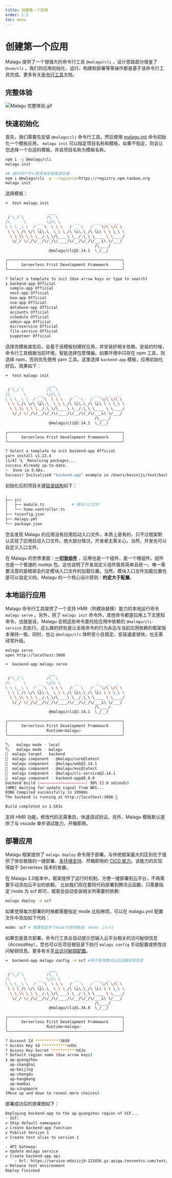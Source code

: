 ```yaml
---
title: 创建第一个应用
order: 1.2
toc: menu
---
```


# 创建第一个应用




Malagu 提供了一个很强大的命令行工具 `@malagu/cli` ，设计思路部分借鉴了 `@vue/cli` 。我们的应用初始化、运行、构建和部署等等操作都是基于该命令行工具完成。更多有关[命令行工具](https://malagu.cellbang.com/guide/%E5%91%BD%E4%BB%A4%E8%A1%8C%E5%B7%A5%E5%85%B7)文档。


## 完整体验


![Malagu 完整体验.gif](../../public/images/MalaguFull.gif)


## 快速初始化


首先，我们需要先安装 `@malagu/cli` 命令行工具，然后使用 [malagu init](https://malagu.cellbang.com/guide/%E5%91%BD%E4%BB%A4%E8%A1%8C%E5%B7%A5%E5%85%B7#%E5%88%9D%E5%A7%8B%E5%8C%96) 命令初始化一个模板应用， `malagu init` 可以指定项目名称和模板，如果不指定，则会让您选择一个合适的模板，并且项目名称为模板名称。
```bash
npm i -g @malagu/cli
malagu init

## 国内用户可以使用淘宝镜像源加速
npm i @malagu/cli -g --registry=https://registry.npm.taobao.org
malagu init
```


选择模板：
```bash
➜  test malagu init

                   ___
 /'\_/`\          /\_ \
/\      \     __  \//\ \      __       __   __  __
\ \ \__\ \  /'__`\  \ \ \   /'__`\   /'_ `\/\ \/\ \
 \ \ \_/\ \/\ \L\.\_ \_\ \_/\ \L\.\_/\ \L\ \ \ \_\ \
  \ \_\\ \_\ \__/.\_\/\____\ \__/.\_\ \____ \ \____/
   \/_/ \/_/\/__/\/_/\/____/\/__/\/_/\/___L\ \/___/
                                       /\____/
                   @malagu/cli@2.14.1  \_/__/

╭──────────────────────────────────────────────────╮
│      Serverless Frist Development Framework      │
╰──────────────────────────────────────────────────╯

? Select a template to init (Use arrow keys or type to search)
❯ backend-app Official
  sample-app Official
  nest-app Official
  koa-app Official
  vue-app Official
  database-app Official
  accounts Official
  schedule Official
  admin-app Official
  microservice Official
  file-service Official
  puppeteer Official
```
选择完模板类型后，会基于该模板创建好应用，并安装好相关依赖。安装的时候，命令行工具根据当前环境，智能选择包管理器。如果环境中只存在 npm 工具，则选择 npm，否则优先使用 yarn 工具。这里选择 `backend-app` 模板，应用初始化好后，效果如下：


```bash
➜  test malagu init

                   ___
 /'\_/`\          /\_ \
/\      \     __  \//\ \      __       __   __  __
\ \ \__\ \  /'__`\  \ \ \   /'__`\   /'_ `\/\ \/\ \
 \ \ \_/\ \/\ \L\.\_ \_\ \_/\ \L\.\_/\ \L\ \ \ \_\ \
  \ \_\\ \_\ \__/.\_\/\____\ \__/.\_\ \____ \ \____/
   \/_/ \/_/\/__/\/_/\/____/\/__/\/_/\/___L\ \/___/
                                       /\____/
                   @malagu/cli@2.14.1  \_/__/

╭──────────────────────────────────────────────────╮
│      Serverless Frist Development Framework      │
╰──────────────────────────────────────────────────╯

? Select a template to init backend-app Official
yarn install v1.22.4
[1/4] 🔍  Resolving packages...
success Already up-to-date.
✨  Done in 0.66s.
Success! Initialized "backend-app" example in /Users/kevin/js/test/backend-app.
```


初始化后的项目关键[目录结构](https://cloud.cellbang.com/?share=0b5c7292-9d73-4085-b8d2-f207cbda2c5b#/templates/backend-app)如下：


```bash
.
├── src
│   ├── module.ts            # 模块入口文件
│   └── home-controller.ts
├── tsconfig.json
├── malagu.yml
└── package.json
```


您会发现 Malagu 的应用没有应用启动入口文件，本质上是有的，只不过框架默认实现了应用启动入口文件。绝大部分情况，开发者无需关心。当然，开发也可以自定义入口文件。


在 Malagu 的世界里面：[**一切皆组件**](https://www.yuque.com/cellbang/malagu/qaqomw) ，应用也是一个组件，是一个根组件。组件也是一个普通的 nodejs 包。这也说明了开发自定义组件极其简单且统一。唯一需要注意的是框架会约定模块入口文件的加载位置。当然，模块入口文件加载位置也是可以自定义的。Malagu 的一个核心设计原则：**约定大于配置**。


## 本地运行应用


Malagu 命令行工具提供了一个支持 HMR（热模块替换）能力的本地运行命令 `malagu serve` 。另外，除了 `malagu init` 命令外，其他命令都是应用上下文感知命令，也就是说，Malagu 会把这些命令委托给应用中依赖的 `@malagu/cli-service` 去执行。这么做的好处是让全局命令的行为永远与当前应用依赖的框架版本保持一致，同时，也让 `@malagu/cli` 体积变小且稳定，安装速度很快，也无需经常升级。


```bash
malagu serve
open http://localhost:3000
```
```bash
➜  backend-app malagu serve

                   ___
 /'\_/`\          /\_ \
/\      \     __  \//\ \      __       __   __  __
\ \ \__\ \  /'__`\  \ \ \   /'__`\   /'_ `\/\ \/\ \
 \ \ \_/\ \/\ \L\.\_ \_\ \_/\ \L\.\_/\ \L\ \ \ \_\ \
  \ \_\\ \_\ \__/.\_\/\____\ \__/.\_\ \____ \ \____/
   \/_/ \/_/\/__/\/_/\/____/\/__/\/_/\/___L\ \/___/
                                       /\____/
                   @malagu/cli@2.14.1  \_/__/

╭──────────────────────────────────────────────────╮
│      Serverless First Development Framework      │
│                 Runtime<malagu>                  │
╰──────────────────────────────────────────────────╯

🏷   malagu mode - local
🏷   malagu mode - malagu
🎯  malagu target - backend
🧱  malagu component - @malagu/core@latest
🧱  malagu component - @malagu/web@2.14.1
🧱  malagu component - @malagu/mvc@latest
🧱  malagu component - @malagu/cli-service@2.14.1
🧱  malagu component - backend-app@0.0.0
backend build [====================] 98% (2.0 seconds)
[HMR] Waiting for update signal from WDS...
DONE Compiled successfully in 1998ms
The backend is running at http://localhost:3000 🎉

Build completed in 2.563s
```
支持 HMR 功能，修改代码无需重启，快速调试验证。另外，Malagu 模板默认提供了与 vscode 单步调试能力，开箱即用。


## 部署应用


Malagu 框架提供了 `malagu deploy` 命令用于部署。与传统框架最大的区别在于提供了体验极致的一键部署、[多环境支持](https://malagu.cellbang.com/cloud/%E4%BA%91%E5%B9%B3%E5%8F%B0%E9%80%82%E9%85%8D)、开箱即用的 [CICD 能力](https://malagu.cellbang.com/guide/%E6%8C%81%E7%BB%AD%E9%9B%86%E6%88%90%E5%92%8C%E6%8C%81%E7%BB%AD%E9%83%A8%E7%BD%B2%EF%BC%88cicd%EF%BC%89)。该能力的实现得益于 Serverless 技术的发展。


在 Malagu 2.0版本中，框架提供了运行时机制，方便一键部署到云平台，不再需要手动添加云平台的依赖。
比如我们现在要将代码部署到腾讯云函数，只需要指定 mode 为 scf 即可，框架会自动安装相关所需要的依赖:

```bash
malagu deploy -m scf
```
如果觉得每次部署的时候都需要指定 mode 比较麻烦，可以在 malagu.yml 配置文件中添加如下代码：
```bash
mode: scf # 需要指定多个mode可使用数组: mode: [scf]
```

如果您是首次部署，命令行工具会自动提示您输入云平台相关的访问秘钥信息（AccessKey），您也可以在项目根目录下执行 `malagu config` 手动配置或修改访问秘钥信息。更多有关[平台访问秘钥配置](https://malagu.cellbang.com/cloud/%E5%B9%B3%E5%8F%B0%E8%B4%A6%E5%8F%B7%E9%85%8D%E7%BD%AE)。


```bash
➜  backend-app malagu config -m scf #用于修改腾讯云云函数密钥信息

                   ___
 /'\_/`\          /\_ \
/\      \     __  \//\ \      __       __   __  __
\ \ \__\ \  /'__`\  \ \ \   /'__`\   /'_ `\/\ \/\ \
 \ \ \_/\ \/\ \L\.\_ \_\ \_/\ \L\.\_/\ \L\ \ \ \_\ \
  \ \_\\ \_\ \__/.\_\/\____\ \__/.\_\ \____ \ \____/
   \/_/ \/_/\/__/\/_/\/____/\/__/\/_/\/___L\ \/___/
                                       /\____/
                   @malagu/cli@1.34.0  \_/__/

╭──────────────────────────────────────────────────╮
│      Serverless First Development Framework      │
│                 Runtime<malagu>                  │
╰──────────────────────────────────────────────────╯

? Account Id ***********3699
? Access Key Id ***********nd5G
? Access Key Secret ***********UXJo
? Default region name (Use arrow keys)
❯ ap-guangzhou 
  ap-shanghai 
  ap-beijing 
  ap-chengdu 
  ap-hongkong 
  ap-mumbai 
  ap-singapore 
(Move up and down to reveal more choices)
```
部署成功后的效果图如下：


```bash
Deploying backend-app to the ap-guangzhou region of SCF...
- SCF:
✔ Skip default namespace
✔ Create backend-app function
✔ Publish Version 1
✔ Create test alias to version 1

- API Gateway:
✔ Update malagu service
✔ Create backend-app api
    - Url: https://service-e6ozizj8-123456.gz.apigw.tencentcs.com/test/backend-app/
✔ Release test environment
Deploy finished
```
